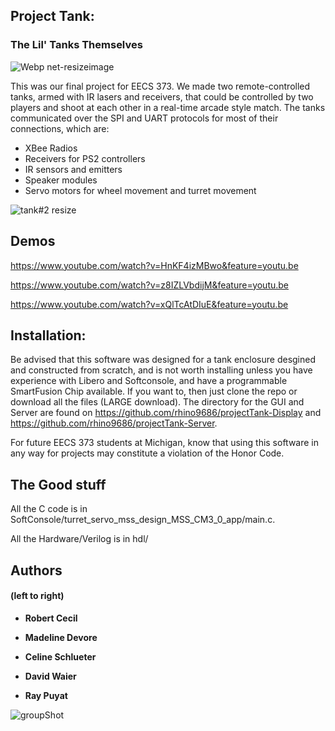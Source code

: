 ## Project Tank: 
### The Lil' Tanks Themselves

![Webp net-resizeimage](https://user-images.githubusercontent.com/41589697/57890693-86e80400-7806-11e9-8d56-a8f19770ed18.jpg)


This was our final project for EECS 373. We made two remote-controlled tanks, armed with IR lasers and receivers, that could be controlled by two players and shoot at each other in a real-time arcade style match. The tanks communicated over the SPI and UART protocols for most of their connections, which are:
- XBee Radios
- Receivers for PS2 controllers
- IR sensors and emitters
- Speaker modules
- Servo motors for wheel movement and turret movement

![tank#2 resize](https://user-images.githubusercontent.com/41589697/57891187-79cc1480-7808-11e9-8c35-25ea086762f5.jpg)

## Demos

https://www.youtube.com/watch?v=HnKF4izMBwo&feature=youtu.be

https://www.youtube.com/watch?v=z8IZLVbdijM&feature=youtu.be

https://www.youtube.com/watch?v=xQlTcAtDIuE&feature=youtu.be

## Installation:
Be advised that this software was designed for a tank enclosure desgined and constructed from scratch, and is not worth installing unless you have experience with Libero and Softconsole, and have a programmable SmartFusion Chip available. If you want to, then just clone the repo or download all the files (LARGE download). The directory for the GUI and Server are found on https://github.com/rhino9686/projectTank-Display and https://github.com/rhino9686/projectTank-Server.

For future EECS 373 students at Michigan, know that using this software in any way for projects may constitute a violation of the Honor Code.

## The Good stuff
All the C code is in SoftConsole/turret_servo_mss_design_MSS_CM3_0_app/main.c.

All the Hardware/Verilog is in hdl/


## Authors
#### (left to right)

* **Robert Cecil** 

* **Madeline Devore** 

* **Celine Schlueter**

* **David Waier** 

* **Ray Puyat** 

![groupShot](https://user-images.githubusercontent.com/41589697/57891265-cfa0bc80-7808-11e9-98fe-a6b496384759.jpg)



